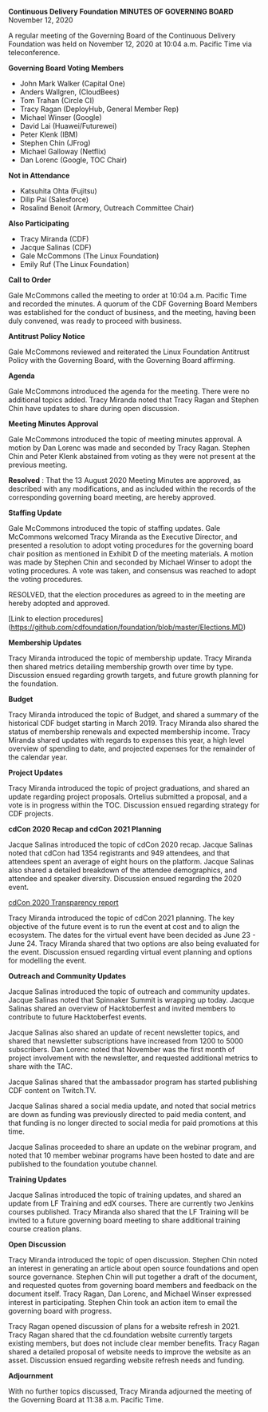 **Continuous Delivery Foundation**
**MINUTES OF GOVERNING BOARD**
November 12, 2020

A regular meeting of the Governing Board of the Continuous Delivery Foundation was held on November 12, 2020 at 10:04 a.m. Pacific Time via teleconference.

**Governing Board Voting Members**
* John Mark Walker (Capital One)
* Anders Wallgren, (CloudBees)
* Tom Trahan (Circle CI)
* Tracy Ragan (DeployHub, General Member Rep)
* Michael Winser (Google)
* David Lai (Huawei/Futurewei)
* Peter Klenk (IBM)
* Stephen Chin (JFrog)
* Michael Galloway (Netflix)
* Dan Lorenc (Google, TOC Chair)

**Not in Attendance**
* Katsuhita Ohta (Fujitsu)
* Dilip Pai (Salesforce)
* Rosalind Benoit (Armory, Outreach Committee Chair)

**Also Participating**
* Tracy Miranda (CDF)
* Jacque Salinas (CDF)
* Gale McCommons (The Linux Foundation)
* Emily Ruf (The Linux Foundation)

**Call to Order**

Gale McCommons called the meeting to order at​ 10:04 a.m. Pacific Time and r​ecorded the minutes. ​A quorum of the CDF Governing Board Members was established for the conduct of business, and the meeting, having been duly convened, was ready to proceed with business.

**Antitrust Policy Notice**

Gale McCommons reviewed and reiterated the Linux Foundation Antitrust Policy with the Governing Board, with the Governing Board affirming.

**Agenda**

Gale McCommons introduced the agenda for the meeting. There were no additional topics added. Tracy Miranda noted that Tracy Ragan and Stephen Chin have updates to share during open discussion.

**Meeting Minutes Approval**

Gale McCommons introduced the topic of meeting minutes approval. A motion by Dan Lorenc was made and seconded by Tracy Ragan. Stephen Chin and Peter Klenk abstained from voting as they were not present at the previous meeting.

**Resolved** ​: That the 13 August 2020 Meeting Minutes are approved, as described with any modifications, and as included within the records of the corresponding governing board meeting, are hereby approved.

**Staffing Update**

Gale McCommons introduced the topic of staffing updates. Gale McCommons welcomed Tracy Miranda as the Executive Director, and presented a resolution to adopt voting procedures for the governing board chair position as mentioned in Exhibit D of the meeting materials. A motion was made by Stephen Chin and seconded by Michael Winser to adopt the voting procedures. A vote was taken, and consensus was reached to adopt the voting procedures.

RESOLVED, that the election procedures as agreed to in the meeting are hereby adopted and
approved.

[Link to election procedures]
(https://github.com/cdfoundation/foundation/blob/master/Elections.MD)


**Membership Updates**

Tracy Miranda introduced the topic of membership update. Tracy Miranda then shared metrics detailing membership growth over time by type. Discussion ensued regarding growth targets, and future growth planning for the foundation.

**Budget**

Tracy Miranda introduced the topic of Budget, and shared a summary of the historical CDF budget starting in March 2019. Tracy Miranda also shared the status of membership renewals and expected membership income. Tracy Miranda shared updates with regards to expenses this year, a high level overview of spending to date, and projected expenses for the remainder of the calendar year.

**Project Updates**

Tracy Miranda introduced the topic of project graduations, and shared an update regarding project proposals. Ortelius submitted a proposal, and a vote is in progress within the TOC. Discussion ensued regarding strategy for CDF projects.

**cdCon 2020 Recap and cdCon 2021 Planning**

Jacque Salinas introduced the topic of cdCon 2020 recap. Jacque Salinas noted that cdCon had 1354 registrants and 949 attendees, and that attendees spent an average of eight hours on the platform. Jacque Salinas also shared a detailed breakdown of the attendee demographics, and attendee and speaker diversity. Discussion ensued regarding the 2020 event.

[cdCon 2020 Transparency report](https://drive.google.com/file/d/1ljK2mSLP7MG-K-YqA58y73pnDKsgweTK/view)

Tracy Miranda introduced the topic of cdCon 2021 planning. The key objective of the future event is to run the event at cost and to align the ecosystem. The dates for the virtual event have been decided as June 23 - June 24. Tracy Miranda shared that two options are also being evaluated for the event. Discussion ensued regarding virtual event planning and options for modelling the event.

**Outreach and Community Updates**

Jacque Salinas introduced the topic of outreach and community updates. Jacque Salinas noted that Spinnaker Summit is wrapping up today. Jacque Salinas shared an overview of Hacktoberfest and invited members to contribute to future Hacktoberfest events.

Jacque Salinas also shared an update of recent newsletter topics, and shared that newsletter subscriptions have increased from 1200 to 5000 subscribers. Dan Lorenc noted that November was the first month of project involvement with the newsletter, and requested additional metrics to share with the TAC.

Jacque Salinas shared that the ambassador program has started publishing CDF content on Twitch.TV.

Jacque Salinas shared a social media update, and noted that social metrics are down as funding was previously directed to paid media content, and that funding is no longer directed to social media for paid promotions at this time.

Jacque Salinas proceeded to share an update on the webinar program, and noted that 10 member webinar programs have been hosted to date and are published to the foundation youtube channel.

**Training Updates**

Jacque Salinas introduced the topic of training updates, and shared an update from LF Training and edX courses. There are currently two Jenkins courses published. Tracy Miranda also shared that the LF Training will be invited to a future governing board meeting to share additional training course creation plans.

**Open Discussion**

Tracy Miranda introduced the topic of open discussion. Stephen Chin noted an interest in generating an article about open source foundations and open source governance. Stephen Chin will put together a draft of the document, and requested quotes from governing board members and feedback on the document itself. Tracy Ragan, Dan Lorenc, and Michael Winser expressed interest in participating. Stephen Chin took an action item to email the governing board with progress. 

Tracy Ragan opened discussion of plans for a website refresh in 2021. Tracy Ragan shared that the cd.foundation website currently targets existing members, but does not include clear member benefits. Tracy Ragan shared a detailed proposal of website needs to improve the website as an asset. Discussion ensued regarding website refresh needs and funding.

**Adjournment**

With no further topics discussed, Tracy Miranda adjourned the meeting of the Governing Board at 11:38 a.m. Pacific Time.
